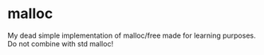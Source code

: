 # malloc
My dead simple implementation of malloc/free made for learning purposes.
Do not combine with std malloc!

